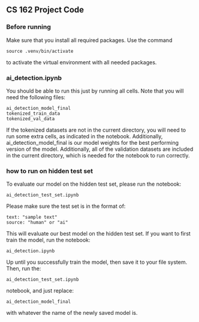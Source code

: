 ## CS 162 Project Code

### Before running

Make sure that you install all required packages. Use the command
```
source .venv/bin/activate
```
to activate the virtual environment with all needed packages.

### ai_detection.ipynb

You should be able to run this just by running all cells. Note that you will need the following files: 
```
ai_detection_model_final
tokenized_train_data
tokenized_val_data
```
If the tokenized datasets are not in the current directory, you will need to run some extra cells, as indicated in the notebook.
Additionally, ai_detection_model_final is our model weights for the best performing version of the model. 
Additionally, all of the validation datasets are included in the current directory, which is needed for the notebook to run correctly.


### how to run on hidden test set

To evaluate our model on the hidden test set, please run the notebook:
```
ai_detection_test_set.ipynb
```

Please make sure the test set is in the format of:
```
text: "sample text"
source: "human" or "ai"
```

This will evaluate our best model on the hidden test set. If you want to first train the model, run the notebook:
```
ai_detection.ipynb
```
Up until you successfully train the model, then save it to your file system. Then, run the:
```
ai_detection_test_set.ipynb
```
notebook, and just replace:
```
ai_detection_model_final
```
with whatever the name of the newly saved model is. 


